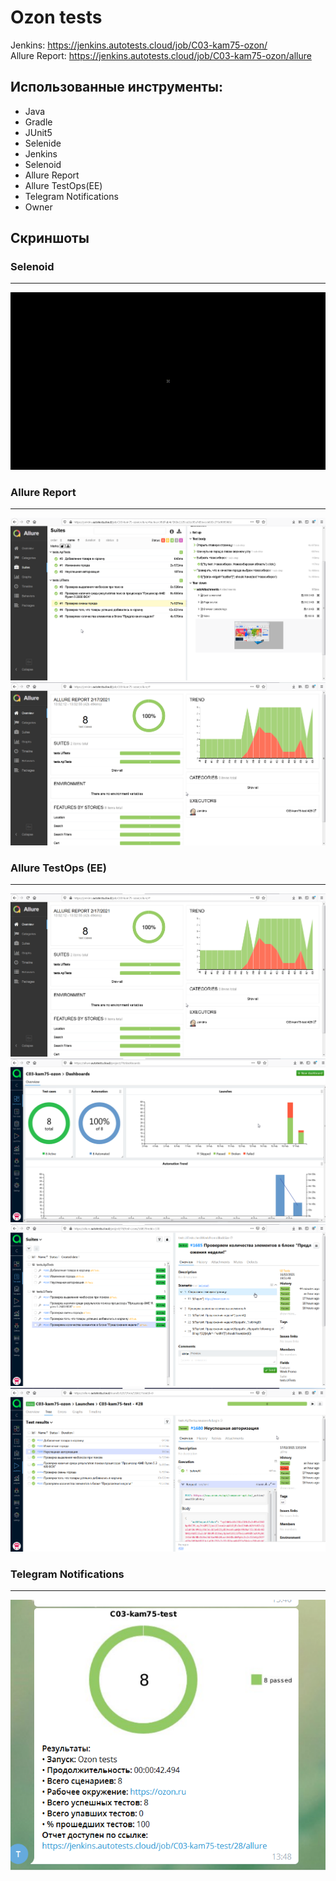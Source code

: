 # Ozon tests

Jenkins: https://jenkins.autotests.cloud/job/C03-kam75-ozon/  
Allure Report: https://jenkins.autotests.cloud/job/C03-kam75-ozon/allure

## Использованные инструменты:
* Java
* Gradle
* JUnit5
* Selenide
* Jenkins
* Selenoid
* Allure Report
* Allure TestOps(EE)
* Telegram Notifications
* Owner

## Скриншоты

### Selenoid
***
![alt-Selenoid](src/test/resources/images/selenoid.gif "Selenoid")
### Allure Report 
***
![alt-AllureReport](src/test/resources/images/allurereport.png "AllureReport")
![alt-AllureReport](src/test/resources/images/allurereport2.png "AllureReport")
### Allure TestOps (EE) 
***
![alt-AllureTestOps](src/test/resources/images/allurereport2.png "AllureTestOps")
![alt-AllureTestOpsv](src/test/resources/images/alluretestops.png "AllureTestOps")
![alt-AllureTestOpsv](src/test/resources/images/alluretestops2.png "AllureTestOps")
![alt-AllureTestOpsv](src/test/resources/images/alluretestops3.png "AllureTestOps")
### Telegram Notifications
***
![alt-TelegramNotifications](src/test/resources/images/telegram.png "AllureTestOps")




